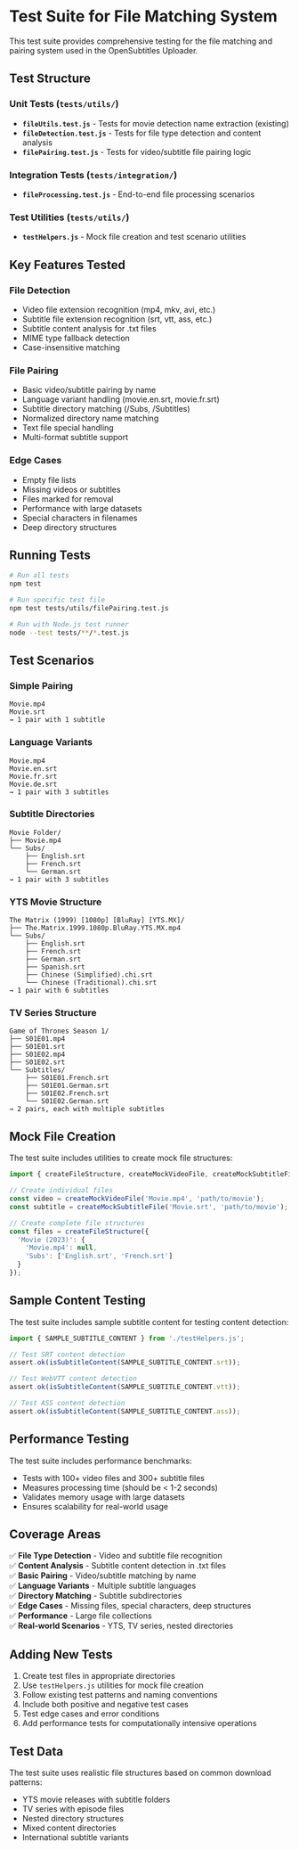 # Test Suite for File Matching System

This test suite provides comprehensive testing for the file matching and pairing system used in the OpenSubtitles Uploader.

## Test Structure

### Unit Tests (`tests/utils/`)
- **`fileUtils.test.js`** - Tests for movie detection name extraction (existing)
- **`fileDetection.test.js`** - Tests for file type detection and content analysis
- **`filePairing.test.js`** - Tests for video/subtitle file pairing logic

### Integration Tests (`tests/integration/`)
- **`fileProcessing.test.js`** - End-to-end file processing scenarios

### Test Utilities (`tests/utils/`)
- **`testHelpers.js`** - Mock file creation and test scenario utilities

## Key Features Tested

### File Detection
- Video file extension recognition (mp4, mkv, avi, etc.)
- Subtitle file extension recognition (srt, vtt, ass, etc.)
- Subtitle content analysis for .txt files
- MIME type fallback detection
- Case-insensitive matching

### File Pairing
- Basic video/subtitle pairing by name
- Language variant handling (movie.en.srt, movie.fr.srt)
- Subtitle directory matching (/Subs, /Subtitles)
- Normalized directory name matching
- Text file special handling
- Multi-format subtitle support

### Edge Cases
- Empty file lists
- Missing videos or subtitles
- Files marked for removal
- Performance with large datasets
- Special characters in filenames
- Deep directory structures

## Running Tests

```bash
# Run all tests
npm test

# Run specific test file
npm test tests/utils/filePairing.test.js

# Run with Node.js test runner
node --test tests/**/*.test.js
```

## Test Scenarios

### Simple Pairing
```
Movie.mp4
Movie.srt
→ 1 pair with 1 subtitle
```

### Language Variants
```
Movie.mp4
Movie.en.srt
Movie.fr.srt  
Movie.de.srt
→ 1 pair with 3 subtitles
```

### Subtitle Directories
```
Movie Folder/
├── Movie.mp4
└── Subs/
    ├── English.srt
    ├── French.srt
    └── German.srt
→ 1 pair with 3 subtitles
```

### YTS Movie Structure
```
The Matrix (1999) [1080p] [BluRay] [YTS.MX]/
├── The.Matrix.1999.1080p.BluRay.YTS.MX.mp4
└── Subs/
    ├── English.srt
    ├── French.srt
    ├── German.srt
    ├── Spanish.srt
    ├── Chinese (Simplified).chi.srt
    └── Chinese (Traditional).chi.srt
→ 1 pair with 6 subtitles
```

### TV Series Structure
```
Game of Thrones Season 1/
├── S01E01.mp4
├── S01E01.srt
├── S01E02.mp4
├── S01E02.srt
└── Subtitles/
    ├── S01E01.French.srt
    ├── S01E01.German.srt
    ├── S01E02.French.srt
    └── S01E02.German.srt
→ 2 pairs, each with multiple subtitles
```

## Mock File Creation

The test suite includes utilities to create mock file structures:

```javascript
import { createFileStructure, createMockVideoFile, createMockSubtitleFile } from './testHelpers.js';

// Create individual files
const video = createMockVideoFile('Movie.mp4', 'path/to/movie');
const subtitle = createMockSubtitleFile('Movie.srt', 'path/to/movie');

// Create complete file structures
const files = createFileStructure({
  'Movie (2023)': {
    'Movie.mp4': null,
    'Subs': ['English.srt', 'French.srt']
  }
});
```

## Sample Content Testing

The test suite includes sample subtitle content for testing content detection:

```javascript
import { SAMPLE_SUBTITLE_CONTENT } from './testHelpers.js';

// Test SRT content detection
assert.ok(isSubtitleContent(SAMPLE_SUBTITLE_CONTENT.srt));

// Test WebVTT content detection  
assert.ok(isSubtitleContent(SAMPLE_SUBTITLE_CONTENT.vtt));

// Test ASS content detection
assert.ok(isSubtitleContent(SAMPLE_SUBTITLE_CONTENT.ass));
```

## Performance Testing

The test suite includes performance benchmarks:

- Tests with 100+ video files and 300+ subtitle files
- Measures processing time (should be < 1-2 seconds)
- Validates memory usage with large datasets
- Ensures scalability for real-world usage

## Coverage Areas

✅ **File Type Detection** - Video and subtitle file recognition  
✅ **Content Analysis** - Subtitle content detection in .txt files  
✅ **Basic Pairing** - Video/subtitle matching by name  
✅ **Language Variants** - Multiple subtitle languages  
✅ **Directory Matching** - Subtitle subdirectories  
✅ **Edge Cases** - Missing files, special characters, deep structures  
✅ **Performance** - Large file collections  
✅ **Real-world Scenarios** - YTS, TV series, nested directories  

## Adding New Tests

1. Create test files in appropriate directories
2. Use `testHelpers.js` utilities for mock file creation
3. Follow existing test patterns and naming conventions
4. Include both positive and negative test cases
5. Test edge cases and error conditions
6. Add performance tests for computationally intensive operations

## Test Data

The test suite uses realistic file structures based on common download patterns:
- YTS movie releases with subtitle folders
- TV series with episode files
- Nested directory structures
- Mixed content directories
- International subtitle variants